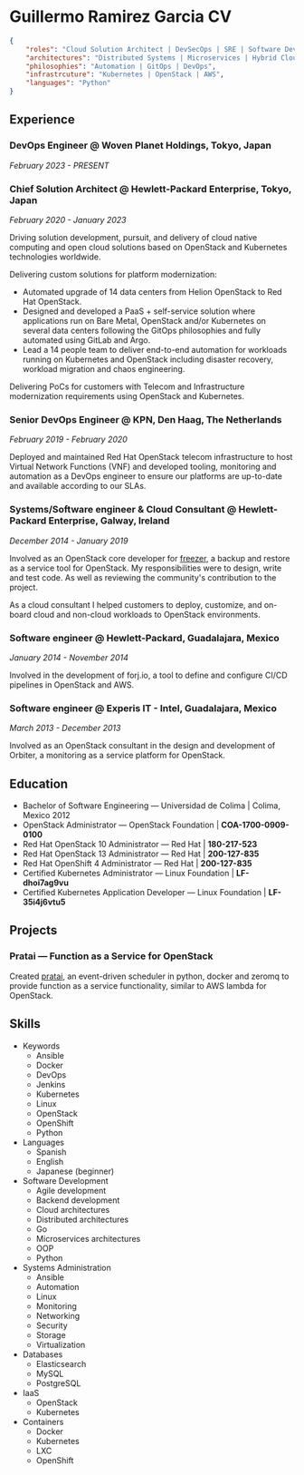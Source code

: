 # Guillermo Ramirez Garcia CV

```json
{
	"roles": "Cloud Solution Architect | DevSecOps | SRE | Software Developer",
	"architectures": "Distributed Systems | Microservices | Hybrid Cloud | Anti-Fragile Architectures",
	"philosophies": "Automation | GitOps | DevOps",
	"infrastrcuture": "Kubernetes | OpenStack | AWS",
	"languages": "Python"
}
```

## Experience

### DevOps Engineer @ Woven Planet Holdings, Tokyo, Japan

*February 2023 - PRESENT*

### Chief Solution Architect @ Hewlett-Packard Enterprise, Tokyo, Japan

*February 2020 - January 2023*

Driving solution development, pursuit, and delivery of cloud native computing and open cloud solutions based on OpenStack and Kubernetes technologies worldwide.

Delivering custom solutions for platform modernization:

* Automated upgrade of 14 data centers from Helion OpenStack to Red Hat OpenStack.
* Designed and developed a PaaS + self-service solution where applications run on Bare Metal, OpenStack and/or Kubernetes on several data centers following the GitOps philosophies and fully automated using GitLab and Argo.
* Lead a 14 people team to deliver end-to-end automation for workloads running on Kubernetes and OpenStack including disaster recovery, workload migration and chaos engineering.

Delivering PoCs for customers with Telecom and Infrastructure modernization requirements using OpenStack and Kubernetes.


### Senior DevOps Engineer @ KPN, Den Haag, The Netherlands

*February 2019 - February 2020*

Deployed and maintained Red Hat OpenStack telecom infrastructure to host Virtual Network Functions (VNF) and developed tooling, monitoring and automation as a DevOps engineer to ensure our platforms are up-to-date and available according to our SLAs.


### Systems/Software engineer & Cloud Consultant @ Hewlett-Packard Enterprise, Galway, Ireland

*December 2014 - January 2019*

Involved as an OpenStack core developer for [freezer](https://github.com/openstack/freezer), a backup and restore as a service tool for OpenStack. My responsibilities were to design, write and test code.  As well as reviewing the community's contribution to the project.

As a cloud consultant I helped customers to deploy, customize, and on-board cloud and non-cloud workloads to OpenStack environments.

### Software engineer @ Hewlett-Packard, Guadalajara, Mexico

*January 2014 - November 2014*

Involved in the development of forj.io, a tool to define and configure  CI/CD pipelines in OpenStack and AWS.


### Software engineer @ Experis IT - Intel, Guadalajara, Mexico

*March 2013 - December 2013*

Involved as an OpenStack consultant in the design and development of Orbiter, a monitoring as a service platform for OpenStack.

## Education

* Bachelor of Software Engineering — Universidad de Colima | Colima, Mexico 2012
* OpenStack Administrator — OpenStack Foundation | **COA-1700-0909-0100**
* Red Hat OpenStack 10 Administrator — Red Hat | **180-217-523**
* Red Hat OpenStack 13 Administrator — Red Hat | **200-127-835**
* Red Hat OpenShift 4 Administrator — Red Hat | **200-127-835**
* Certified Kubernetes Administrator — Linux Foundation | **LF-dhoi7ag9vu**
* Certified Kubernetes Application Developer — Linux Foundation | **LF-35i4j6vtu5**

## Projects

### Pratai — Function as a Service for OpenStack

Created [pratai](https://github.com/memogarcia?tab=repositories&q=pratai&type=&language=), an event-driven scheduler in python, docker and zeromq to provide function as a service functionality, similar to AWS lambda for OpenStack.

## Skills

* Keywords
	* Ansible
	* Docker
	* DevOps
	* Jenkins
	* Kubernetes
	* Linux
	* OpenStack
	* OpenShift
	* Python
* Languages
	* Spanish
	* English
	* Japanese (beginner)
* Software Development
	* Agile development
	* Backend development
	* Cloud architectures
	* Distributed architectures
	* Go
	* Microservices architectures
	* OOP
	* Python
* Systems Administration
	* Ansible
	* Automation
	* Linux
	* Monitoring
	* Networking
	* Security
	* Storage
	* Virtualization
* Databases
	* Elasticsearch
	* MySQL
	* PostgreSQL
* IaaS
 	* OpenStack
	* Kubernetes
* Containers
	* Docker
	* Kubernetes
	* LXC
	* OpenShift

